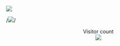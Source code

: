 
![](https://media0.giphy.com/media/3otPorWLQJq5GmHRtu/giphy.gif)

/*<a href=#><img src="contributions.svg"></a>*/

<p align="center"> 
  Visitor count<br>
  <img src="https://profile-counter.glitch.me/sayysf/count.svg" />
</p>

